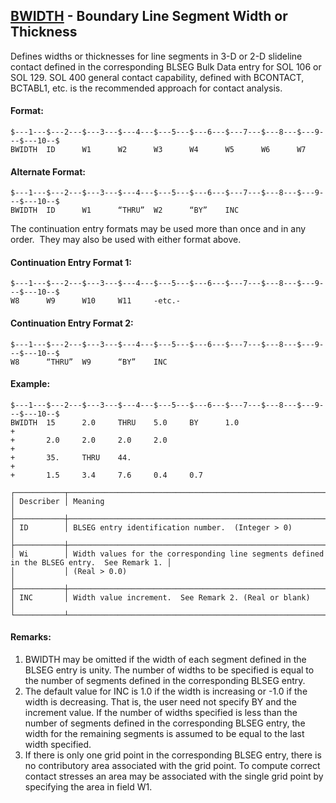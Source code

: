 ## [BWIDTH](https://help.hexagonmi.com/bundle/MSC_Nastran_2022.4/page/Nastran_Combined_Book/qrg/bulkab/TOC.BWIDTH.xhtml) - Boundary Line Segment Width or Thickness

Defines widths or thicknesses for line segments in 3-D or 2-D slideline contact defined in the corresponding BLSEG Bulk Data entry for SOL 106 or SOL 129. SOL 400 general contact capability, defined with BCONTACT, BCTABL1, etc. is the recommended approach for contact analysis.

#### Format:

```nastran
$---1---$---2---$---3---$---4---$---5---$---6---$---7---$---8---$---9---$---10--$
BWIDTH  ID      W1      W2      W3      W4      W5      W6      W7              
```

#### Alternate Format:

```nastran
$---1---$---2---$---3---$---4---$---5---$---6---$---7---$---8---$---9---$---10--$
BWIDTH  ID      W1      “THRU”  W2      “BY”    INC                             
```

The continuation entry formats may be used more than once and in any order.  They may also be used with either format above.

#### Continuation Entry Format 1:

```text
$---1---$---2---$---3---$---4---$---5---$---6---$---7---$---8---$---9---$---10--$
W8      W9      W10     W11     -etc.-
```

#### Continuation Entry Format 2:

```text
$---1---$---2---$---3---$---4---$---5---$---6---$---7---$---8---$---9---$---10--$
W8      “THRU”  W9      “BY”    INC
```

#### Example:

```nastran
$---1---$---2---$---3---$---4---$---5---$---6---$---7---$---8---$---9---$---10--$
BWIDTH  15      2.0     THRU    5.0     BY      1.0                     +       
+       2.0     2.0     2.0     2.0                                     +       
+       35.     THRU    44.                                             +       
+       1.5     3.4     7.6     0.4     0.7                                     
```

```text
┌───────────┬─────────────────────────────────────────────────────────────────────────────────────────────┐
│ Describer │ Meaning                                                                                     │
├───────────┼─────────────────────────────────────────────────────────────────────────────────────────────┤
│ ID        │ BLSEG entry identification number.  (Integer > 0)                                           │
├───────────┼─────────────────────────────────────────────────────────────────────────────────────────────┤
│ Wi        │ Width values for the corresponding line segments defined in the BLSEG entry.  See Remark 1. │
│           │ (Real > 0.0)                                                                                │
├───────────┼─────────────────────────────────────────────────────────────────────────────────────────────┤
│ INC       │ Width value increment.  See Remark 2. (Real or blank)                                       │
└───────────┴─────────────────────────────────────────────────────────────────────────────────────────────┘
```

#### Remarks:

1. BWIDTH may be omitted if the width of each segment defined in the BLSEG entry is unity. The number of widths to be specified is equal to the number of segments defined in the corresponding BLSEG entry.
2. The default value for INC is 1.0 if the width is increasing or -1.0 if the width is decreasing. That is, the user need not specify BY and the increment value. If the number of widths specified is less than the number of segments defined in the corresponding BLSEG entry, the width for the remaining segments is assumed to be equal to the last width specified.
3. If there is only one grid point in the corresponding BLSEG entry, there is no contributory area associated with the grid point. To compute correct contact stresses an area may be associated with the single grid point by specifying the area in field W1.

